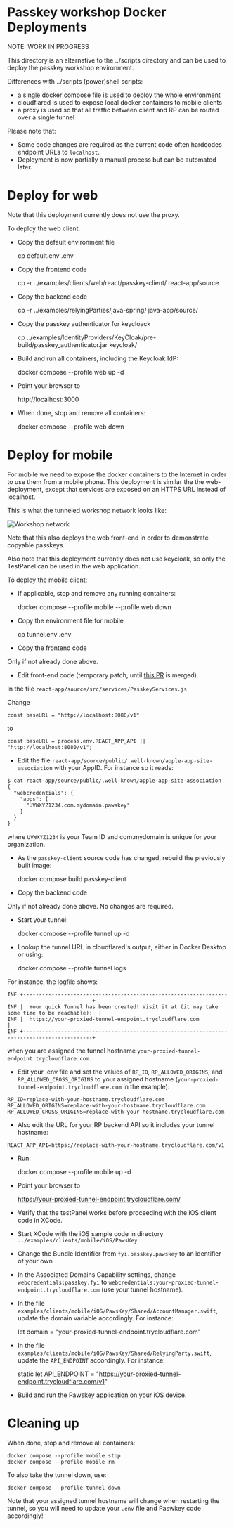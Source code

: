 # Passkey workshop Docker Deployments

NOTE: WORK IN PROGRESS

This directory is an alternative to the ../scripts directory and can be used to deploy the passkey workshop environment.

Differences with ../scripts (power)shell scripts:

- a single docker compose file is used to deploy the whole environment
- cloudflared is used to expose local docker containers to mobile clients
- a proxy is used so that all traffic between client and RP can be routed over a single tunnel

Please note that:

- Some code changes are required as the current code often hardcodes endpoint URLs to `localhost`.
- Deployment is now partially a manual process but can be automated later.

# Deploy for web

Note that this deployment currently does not use the proxy.

To deploy the web client:

- Copy the default environment file

	cp default.env .env

- Copy the frontend code

	cp -r ../examples/clients/web/react/passkey-client/ react-app/source

- Copy the backend code

	cp -r  ../examples/relyingParties/java-spring/ java-app/source/

- Copy the passkey authenticator for keycloack

	cp ../examples/IdentityProviders/KeyCloak/pre-build/passkey_authenticator.jar keycloak/

- Build and run all containers, including the Keycloak IdP:

	docker compose --profile web up -d

- Point your browser to

	http://localhost:3000

- When done, stop and remove all containers:

	docker compose --profile web down

# Deploy for mobile

For mobile we need to expose the docker containers to the Internet in order to use them from a mobile phone.
This deployment is similar the the web-deployment, except that services are exposed on an HTTPS URL instead of localhost.

This is what the tunneled workshop network looks like:

![Workshop network](passkey-workshop.png)

Note that this also deploys the web front-end in order to demonstrate copyable passkeys.

Also note that this deployment currently does not use keycloak, so only the TestPanel can be used in the web application.

To deploy the mobile client:

- If applicable, stop and remove any running containers:

	docker compose --profile mobile --profile web down

- Copy the environment file for mobile

	cp tunnel.env .env

- Copy the frontend code

Only if not already done above.

- Edit front-end code (temporary patch, until [this PR](https://github.com/YubicoLabs/passkey-workshop/pull/19) is merged).

In the file `react-app/source/src/services/PasskeyServices.js`

Change

	const baseURl = "http://localhost:8080/v1"

to

	const baseURl = process.env.REACT_APP_API || "http://localhost:8080/v1";

- Edit the file `react-app/source/public/.well-known/apple-app-site-association` with your AppID. For instance so it reads:

```
$ cat react-app/source/public/.well-known/apple-app-site-association 
{
  "webcredentials": {
    "apps": [
      "UVWXYZ1234.com.mydomain.pawskey"
    ]
  }
}
```

where `UVWXYZ1234` is your Team ID and com.mydomain is unique for your organization.

- As the `passkey-client` source code has changed, rebuild the previously built image:

	docker compose build passkey-client

- Copy the backend code

Only if not already done above.
No changes are required.

- Start your tunnel:

	docker compose --profile tunnel up -d

- Lookup the tunnel URL in cloudflared's output, either in Docker Desktop or using:

	docker compose --profile tunnel logs

For instance, the logfile shows:

```
INF +--------------------------------------------------------------------------------------------+
INF |  Your quick Tunnel has been created! Visit it at (it may take some time to be reachable):  |
INF |  https://your-proxied-tunnel-endpoint.trycloudflare.com                                     |
INF +--------------------------------------------------------------------------------------------+
```

when you are assigned the tunnel hostname `your-proxied-tunnel-endpoint.trycloudflare.com`.

- Edit your .env file and set the values of `RP_ID`, `RP_ALLOWED_ORIGINS`, and `RP_ALLOWED_CROSS_ORIGINS` to your assigned hostname (`your-proxied-tunnel-endpoint.trycloudflare.com` in the example):

```
RP_ID=replace-with-your-hostname.trycloudflare.com
RP_ALLOWED_ORIGINS=replace-with-your-hostname.trycloudflare.com
RP_ALLOWED_CROSS_ORIGINS=replace-with-your-hostname.trycloudflare.com
```

- Also edit the URL for your RP backend API so it includes your tunnel hostname:

```
REACT_APP_API=https://replace-with-your-hostname.trycloudflare.com/v1
```

- Run:

	docker compose --profile mobile up -d

- Point your browser to

	https://your-proxied-tunnel-endpoint.trycloudflare.com/

- Verify that the testPanel works before proceeding with the iOS client code in XCode.

- Start XCode with the iOS sample code in directory `../examples/clients/mobile/iOS/PawsKey`

- Change the Bundle Identifier from `fyi.passkey.pawskey` to an identifier of your own

- In the Associated Domains Capability settings, change `webcredentials:passkey.fyi` to `webcredentials:your-proxied-tunnel-endpoint.trycloudflare.com` (use your tunnel hostname).

- In the file `examples/clients/mobile/iOS/PawsKey/Shared/AccountManager.swift`, update the domain variable accordingly. For instance:

	let domain = "your-proxied-tunnel-endpoint.trycloudflare.com"

- In the file `examples/clients/mobile/iOS/PawsKey/Shared/RelyingParty.swift`, update the `API_ENDPOINT` accordingly. For instance:

	static let API_ENDPOINT = "https://your-proxied-tunnel-endpoint.trycloudflare.com/v1"

- Build and run the Pawskey application on your iOS device.

# Cleaning up

When done, stop and remove all containers:

	docker compose --profile mobile stop
	docker compose --profile mobile rm

To also take the tunnel down, use:

	docker compose --profile tunnel down

Note that your assigned tunnel hostname will change when restarting the tunnel, so you will need to update your `.env` file and Paswkey code accordingly!
